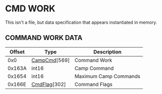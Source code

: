 # CMD WORK

This isn't a file, but data specification that appears instantiated in memory.

## COMMAND WORK DATA

| Offset | Type  | Description
|---------|--------|------------
| 0x0     | [CampCmd](./CampCmd.md)[569] | Command Work
| 0x163A  | int16 | Camp Command
| 0x1654  | int16 | Maximum Camp Commands
| 0x166E  | [CmdFlag](./CmdFlag.md)[302] | Command Flags